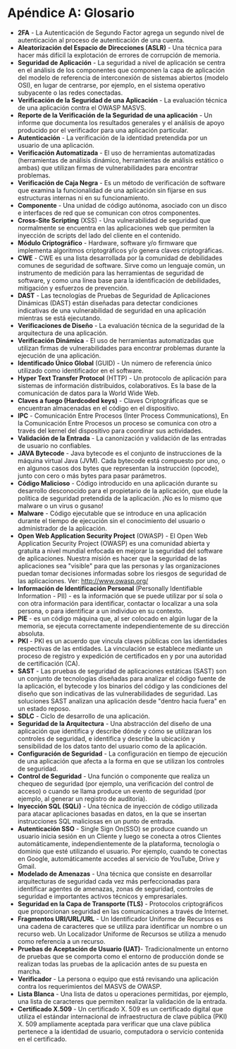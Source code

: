 # Apéndice A: Glosario

- **2FA** - La Autenticación de Segundo Factor agrega un segundo nivel de autenticación al proceso de autenticación de una cuenta.
- **Aleatorización del Espacio de Direcciones (ASLR)** - Una técnica para hacer más difícil la explotación de errores de corrupción de memoria.
- **Seguridad de Aplicación** - La seguridad a nivel de aplicación se centra en el análisis de los componentes que componen la capa de aplicación del modelo de referencia de interconexión de sistemas abiertos (modelo OSI), en lugar de centrarse, por ejemplo, en el sistema operativo subyacente o las redes conectadas.
- **Verificación de la Seguridad de una Aplicación** - La evaluación técnica de una aplicación contra el OWASP MASVS.
- **Reporte de la Verificación de la Seguridad de una aplicación** - Un informe que documenta los resultados generales y el análisis de apoyo producido por el verificador para una aplicación particular.
- **Autenticación** - La verificación de la identidad pretendida por un usuario de una aplicación.
- **Verificación Automatizada** - El uso de herramientas automatizadas (herramientas de análisis dinámico, herramientas de análisis estático o ambas) que utilizan firmas de vulnerabilidades para encontrar problemas.
- **Verificación de Caja Negra** - Es un método de verificación de software que examina la funcionalidad de una aplicación sin fijarse en sus estructuras internas ni en su funcionamiento.
- **Componente** - Una unidad de código autónoma, asociado con un disco e interfaces de red que se comunican con otros componentes.
- **Cross-Site Scripting** (XSS) - Una vulnerabilidad de seguridad que normalmente se encuentra en las aplicaciones web que permiten la inyección de scripts del lado del cliente en el contenido.
- **Módulo Criptográfico** - Hardware, software y/o firmware que implementa algoritmos criptográficos y/o genera claves criptográficas.
- **CWE** - CWE es una lista desarrollada por la comunidad de debilidades comunes de seguridad de software. Sirve como un lenguaje común, un instrumento de medición para las herramientas de seguridad de software, y como una línea base para la identificación de debilidades, mitigación y esfuerzos de prevención.
- **DAST** - Las tecnologías de Pruebas de Seguridad de Aplicaciones Dinámicas (DAST) están diseñadas para detectar condiciones indicativas de una vulnerabilidad de seguridad en una aplicación mientras se está ejecutando.
- **Verificaciones de Diseño** - La evaluación técnica de la seguridad de la arquitectura de una aplicación.
- **Verificación Dinámica** - El uso de herramientas automatizadas que utilizan firmas de vulnerabilidades para encontrar problemas durante la ejecución de una aplicación.
- **Identificado Único Global** (GUID) - Un número de referencia único utilizado como identificador en el software.
- **Hyper Text Transfer Protocol** (HTTP) - Un protocolo de aplicación para sistemas de información distribuidos, colaborativos. Es la base de la comunicación de datos para la World Wide Web.
- **Claves a fuego (Hardcoded keys)** - Claves Criptográficas que se encuentran almacenadas en el código en el dispositivo.
- **IPC** - Comunicación Entre Procesos (Inter Process Communications), En la Comunicación Entre Procesos un proceso se comunica con otro a través del kernel del dispositivo para coordinar sus actividades.
- **Validación de la Entrada** - La canonización y validación de las entradas de usuario no confiables.
- **JAVA Bytecode** - Java bytecode es el conjunto de instrucciones de la máquina virtual Java (JVM). Cada bytecode está compuesto por uno, o en algunos casos dos bytes que representan la instrucción (opcode), junto con cero o más bytes para pasar parámetros.
- **Código Malicioso** - Código introducido en una aplicación durante su desarrollo desconocido para el propietario de la aplicación, que elude la política de seguridad pretendida de la aplicación. ¡No es lo mismo que malware o un virus o gusano!
- **Malware** - Código ejecutable que se introduce en una aplicación durante el tiempo de ejecución sin el conocimiento del usuario o administrador de la aplicación.
- **Open Web Application Security Project** (OWASP) - El Open Web Application Security Project (OWASP) es una comunidad abierta y gratuita a nivel mundial enfocada en mejorar la seguridad del software de aplicaciones. Nuestra misión es hacer que la seguridad de las aplicaciones sea "visible" para que las personas y las organizaciones puedan tomar decisiones informadas sobre los riesgos de seguridad de las aplicaciones. Ver: http://www.owasp.org/
- **Información de Identificación Personal** (Personally Identifiable Information - PII) - es la información que se puede utilizar por sí sola o con otra información para identificar, contactar o localizar a una sola persona, o para identificar a un individuo en su contexto.
- **PIE** - es un código máquina que, al ser colocado en algún lugar de la memoria, se ejecuta correctamente independientemente de su dirección absoluta.
- **PKI** - PKI es un acuerdo que vincula claves públicas con las identidades respectivas de las entidades. La vinculación se establece mediante un proceso de registro y expedición de certificados en y por una autoridad de certificación (CA).
- **SAST** - Las pruebas de seguridad de aplicaciones estáticas (SAST) son un conjunto de tecnologías diseñadas para analizar el código fuente de la aplicación, el bytecode y los binarios del código y las condiciones del diseño que son indicativas de las vulnerabilidades de seguridad. Las soluciones SAST analizan una aplicación desde "dentro hacia fuera" en un estado reposo.
- **SDLC** - Ciclo de desarrollo de una aplicación.
- **Seguridad de la Arquitectura** - Una abstracción del diseño de una aplicación que identifica y describe dónde y cómo se utilizaran los controles de seguridad, e identifica y describe la ubicación y sensibilidad de los datos tanto del usuario como de la aplicación.
- **Configuración de Seguridad** - La configuración en tiempo de ejecución de una aplicación que afecta a la forma en que se utilizan los controles de seguridad.
- **Control de Seguridad** - Una función o componente que realiza un chequeo de seguridad (por ejemplo, una verificación del control de acceso) o cuando se llama produce un evento de seguridad (por ejemplo, al generar un registro de auditoría).
- **Inyección SQL (SQLi)** - Una técnica de inyección de código utilizada para atacar aplicaciones basadas en datos, en la que se insertan instrucciones SQL maliciosas en un punto de entrada.
- **Autenticación SSO** - Single Sign On(SSO) se produce cuando un usuario inicia sesión en un Cliente y luego se conecta a otros Clientes automáticamente, independientemente de la plataforma, tecnología o dominio que esté utilizando el usuario. Por ejemplo, cuando te conectas en Google, automáticamente accedes al servicio de YouTube, Drive y Gmail.
- **Modelado de Amenazas** - Una técnica que consiste en desarrollar arquitecturas de seguridad cada vez más perfeccionadas para identificar agentes de amenazas, zonas de seguridad, controles de seguridad e importantes activos técnicos y empresariales.
- **Seguridad en la Capa de Transporte (TLS)** - Protocolos criptográficos que proporcionan seguridad en las comunicaciones a través de Internet.
- **Fragmentos URI/URL/URL** - Un Identificador Uniforme de Recursos es una cadena de caracteres que se utiliza para identificar un nombre o un recurso web. Un Localizador Uniforme de Recursos se utiliza a menudo como referencia a un recurso.
- **Pruebas de Aceptación de Usuario (UAT)**- Tradicionalmente un entorno de pruebas que se comporta como el entorno de producción donde se realizan todas las pruebas de la aplicación antes de su puesta en marcha.
- **Verificador** - La persona o equipo que está revisando una aplicación contra los requerimientos del MASVS de OWASP.
- **Lista Blanca** - Una lista de datos u operaciones permitidas, por ejemplo, una lista de caracteres que permiten realizar la validación de la entrada.
- **Certificado X.509** - Un certificado X. 509 es un certificado digital que utiliza el estándar internacional de infraestructura de clave pública (PKI) X. 509 ampliamente aceptada para verificar que una clave pública pertenece a la identidad de usuario, computadora o servicio contenida en el certificado.
